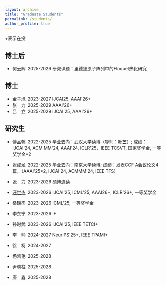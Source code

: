 ```yaml
---
layout: archive
title: "Graduate Students"
permalink: /students/
author_profile: true
---
```

+表示在投


博士后
------
* 何云辉&#8194;2025-2026 研究课题：里德堡原子阵列中的Floquet热化研究

博士
------
* 金子堒&#8194;2023-2027 IJCAI25, AAAI'26+
* 张&#8195;力&#8194;2025-2029 AAAI'26+
* 吕&#8195;立&#8194;2025-2029 IJCAI'25, AAAI'26+

研究生
------
* 傅品翰&#8194;2022-2025 毕业去向：武汉大学读博（导师：[叶芒](https://marswhu.github.io/index.html)）; 成绩：IJCAI'24, ACM MM'24, AAAI'24, ICLR'25，IEEE TCSVT, 国家奖学金, 一等奖学金*2
* 张成龙&#8194;2022-2025 毕业去向：南京大学读博; 成绩：发表CCF A会议论文4篇，（AAAI'25*2, IJCAI'24, ACMMM'24, IEEE TFS）
* 张&#8195;力&#8194;2023-2026 硕博连读
* [汪世杰](jie019.github.io)&#8194;2023-2026 IJCAI'25, ICML'25, AAAI26+, ICLR'26+, 一等奖学金
* 桑瑞杰&#8194;2023-2026 ICML'25, 一等奖学金
* 李东宁&#8194;2023-2026 IF
* 孙时武&#8194;2023-2026 IJCAI'25, IEEE TETCI+
* 李&#8195;帅&#8194;2024-2027 NeurIPS'25+, IEEE TPAMI+
* 徐&#8195;柯&#8194;2024-2027
* 杨凯艳&#8194;2025-2028
* 尹晓柱&#8194;2025-2028
* 唐&#8195;鑫&#8194;2025-2028



  <!--
&#160; 空一格
&#8194; 空两格
&#8195; 空四格
注意：不要漏掉分号
-->







